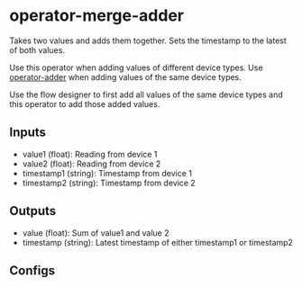 # operator-merge-adder

Takes two values and adds them together. Sets the timestamp to the latest of both values.

Use this operator when adding values of different device types. Use [operator-adder](https://github.com/SENERGY-Platform/analytics-operator-adder) when adding values of the same device types.

Use the flow designer to first add all values of the same device types and this operator to add those added values.

## Inputs

* value1 (float): Reading from device 1
* value2 (float): Reading from device 2
* timestamp1 (string): Timestamp from device 1
* timestamp2 (string): Timestamp from device 2 

## Outputs

* value (float): Sum of value1 and value 2
* timestamp (string): Latest timestamp of either timestamp1 or timestamp2

## Configs

